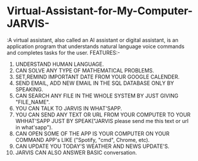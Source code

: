# Virtual-Assistant-for-My-Computer-JARVIS-
:A virtual assistant, also called an AI assistant or digital assistant, is an application program that understands natural language voice commands and completes tasks for the user.
FEATURES:-
1. UNDERSTAND HUMAN LANGUAGE.
2. CAN SOLVE ANY TYPE OF MATHEMATICAL PROBLEMS.
3. SET,REMIND IMPORTANT DATE FROM YOUR GOOGLE CALENDER.
4. SEND EMAIL, ADD NEW EMAIL IN THE SQL DATABASE ONLY BY SPEAKING.
5. CAN SEARCH ANY FILE IN THE WHOLE SYSTEM BY JUST GIVING "FILE_NAME".
6. YOU CAN TALK TO JARVIS IN WHAT'SAPP.
7. YOU CAN SEND ANY TEXT OR URL FROM YOUR COMPUTER TO YOUR WHHAT'SAPP JUST BY SPEAK("JARVIS please send me this text or url in what'sapp").
8. CAN OPEN SOME OF THE APP IS YOUR COMPUTER ON YOUR COMMAND APP's LIKE ("Spotify, "cmd", Chrome, etc).
9. CAN UPDATE YOU TODAY'S WEATHER AND NEWS UPDATE'S.
10. JARVIS CAN ALSO ANSWER BASIC conversation.
